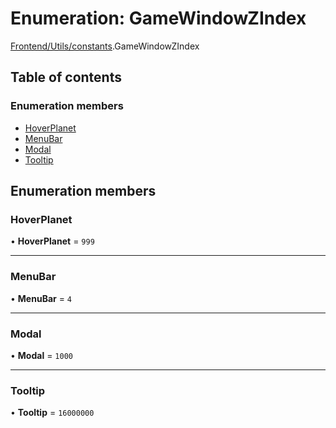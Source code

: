 # Enumeration: GameWindowZIndex

[Frontend/Utils/constants](../modules/Frontend_Utils_constants.md).GameWindowZIndex

## Table of contents

### Enumeration members

- [HoverPlanet](Frontend_Utils_constants.GameWindowZIndex.md#hoverplanet)
- [MenuBar](Frontend_Utils_constants.GameWindowZIndex.md#menubar)
- [Modal](Frontend_Utils_constants.GameWindowZIndex.md#modal)
- [Tooltip](Frontend_Utils_constants.GameWindowZIndex.md#tooltip)

## Enumeration members

### HoverPlanet

• **HoverPlanet** = `999`

---

### MenuBar

• **MenuBar** = `4`

---

### Modal

• **Modal** = `1000`

---

### Tooltip

• **Tooltip** = `16000000`
